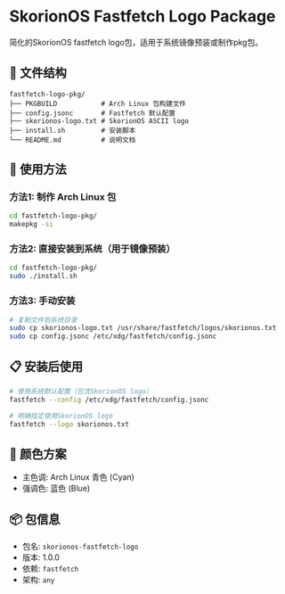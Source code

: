 # SkorionOS Fastfetch Logo Package

简化的SkorionOS fastfetch logo包，适用于系统镜像预装或制作pkg包。

## 📁 文件结构

```
fastfetch-logo-pkg/
├── PKGBUILD           # Arch Linux 包构建文件
├── config.jsonc       # Fastfetch 默认配置
├── skorionos-logo.txt # SkorionOS ASCII logo
├── install.sh         # 安装脚本
└── README.md          # 说明文档
```

## 🚀 使用方法

### 方法1: 制作 Arch Linux 包

```bash
cd fastfetch-logo-pkg/
makepkg -si
```

### 方法2: 直接安装到系统（用于镜像预装）

```bash
cd fastfetch-logo-pkg/
sudo ./install.sh
```

### 方法3: 手动安装

```bash
# 复制文件到系统目录
sudo cp skorionos-logo.txt /usr/share/fastfetch/logos/skorionos.txt
sudo cp config.jsonc /etc/xdg/fastfetch/config.jsonc
```

## 📋 安装后使用

```bash
# 使用系统默认配置（包含SkorionOS logo）
fastfetch --config /etc/xdg/fastfetch/config.jsonc

# 明确指定使用SkorionOS logo
fastfetch --logo skorionos.txt
```

## 🎨 颜色方案

- 主色调: Arch Linux 青色 (Cyan)
- 强调色: 蓝色 (Blue)

## 📦 包信息

- 包名: `skorionos-fastfetch-logo`
- 版本: 1.0.0
- 依赖: `fastfetch`
- 架构: `any`
